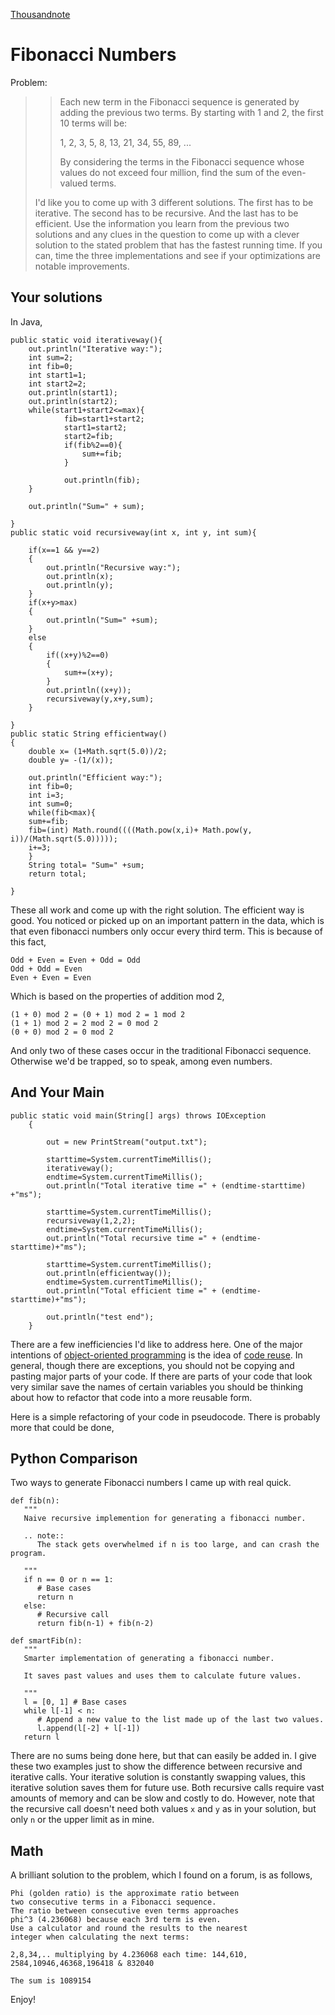 <!doctype html>
<head>
    <meta http-equiv="Content-Type" content="text/html; charset=utf-8">
    <link href="markdown.css" type="text/css" rel="stylesheet"></link>
    <link href="prettify.css" type="text/css" rel="stylesheet"></link>
    <script type="text/javascript" src="js/jquery-1.7.1.min.js"></script>
    <script type="text/javascript" src="js/google-code-prettify/prettify.js"></script>
    <script type="text/javascript" src="https://d3eoax9i5htok0.cloudfront.net/mathjax/latest/MathJax.js?config=TeX-AMS-MML_HTMLorMML"></script>
    <script type="text/javascript" src="js/myscripts.js"></script>
    <title>Thousand Note - Fibonacci Numbers</title>
</head>

<body onload="styleCode()">

[Thousandnote](index.html)

Fibonacci Numbers
=================
Problem:

> > Each new term in the Fibonacci sequence is generated by adding the previous two terms. By starting with 1 and 2, the first 10 terms will be:
> > 
> > 1, 2, 3, 5, 8, 13, 21, 34, 55, 89, ...
> > 
> > By considering the terms in the Fibonacci sequence whose values do not exceed four million, find the sum of the even-valued terms.
> 
> I'd like you to come up with 3 different solutions. The first has to be iterative. The second has to be recursive. And the last has to be efficient. Use the information you learn from the previous two solutions and any clues in the question to come up with a clever solution to the stated problem that has the fastest running time. If you can, time the three implementations and see if your optimizations are notable improvements.

Your solutions
--------------
In Java,

    public static void iterativeway(){
        out.println("Iterative way:");
        int sum=2;
        int fib=0;
        int start1=1;
        int start2=2;
        out.println(start1);
        out.println(start2);
        while(start1+start2<=max){
                fib=start1+start2;
                start1=start2;
                start2=fib;
                if(fib%2==0){
                    sum+=fib;
                }
            
                out.println(fib);
        }
    
        out.println("Sum=" + sum);
        
    }
    public static void recursiveway(int x, int y, int sum){
    
        if(x==1 && y==2)
        {
            out.println("Recursive way:");
            out.println(x);
            out.println(y);
        }
        if(x+y>max)
        {
            out.println("Sum=" +sum);
        }
        else
        {
            if((x+y)%2==0)
            {
                sum+=(x+y);
            }
            out.println((x+y));
            recursiveway(y,x+y,sum);
        }
        
    }
    public static String efficientway()
    {
        double x= (1+Math.sqrt(5.0))/2;
        double y= -(1/(x));
        
        out.println("Efficient way:");
        int fib=0;
        int i=3;
        int sum=0;
        while(fib<max){
        sum+=fib;
        fib=(int) Math.round((((Math.pow(x,i)+ Math.pow(y, i))/(Math.sqrt(5.0)))));
        i+=3;
        }
        String total= "Sum=" +sum;
        return total;
        
    }
    
These all work and come up with the right solution. 
The efficient way is good. You noticed or picked up
on an important pattern in the data, which is that
even fibonacci numbers only occur every third term.
This is because of this fact,

    Odd + Even = Even + Odd = Odd
    Odd + Odd = Even
    Even + Even = Even

Which is based on the properties of addition mod 2,

    (1 + 0) mod 2 = (0 + 1) mod 2 = 1 mod 2
    (1 + 1) mod 2 = 2 mod 2 = 0 mod 2
    (0 + 0) mod 2 = 0 mod 2
    
And only two of these cases occur in the traditional Fibonacci sequence.
Otherwise we'd be trapped, so to speak, among even numbers.
    
And Your Main
-------------

    public static void main(String[] args) throws IOException
        {
            
            out = new PrintStream("output.txt");
            
            starttime=System.currentTimeMillis();
            iterativeway();
            endtime=System.currentTimeMillis();
            out.println("Total iterative time =" + (endtime-starttime) +"ms");
            
            starttime=System.currentTimeMillis();
            recursiveway(1,2,2);
            endtime=System.currentTimeMillis();
            out.println("Total recursive time =" + (endtime-starttime)+"ms");
            
            starttime=System.currentTimeMillis();
            out.println(efficientway());
            endtime=System.currentTimeMillis();
            out.println("Total efficient time =" + (endtime-starttime)+"ms");
            
            out.println("test end");
        }
        
There are a few inefficiencies I'd like to address here. One of the major intentions
of [object-oriented programming](http://en.wikipedia.org/wiki/Object_oriented_programming) 
is the idea of [code reuse](http://en.wikipedia.org/wiki/Code_reuse). In general, though
there are exceptions, you should not be copying and pasting major parts of your code. 
If there are parts of your code that look very similar save the names of certain variables
you should be thinking about how to refactor that code into a more reusable form.

Here is a simple refactoring of your code in pseudocode. There is probably more that could be done,



Python Comparison
-----------------
Two ways to generate Fibonacci numbers I came up with real quick.
       
    def fib(n):
       """
       Naive recursive implemention for generating a fibonacci number.
       
       .. note::
          The stack gets overwhelmed if n is too large, and can crash the program.
       
       """
       if n == 0 or n == 1: 
          # Base cases
          return n
       else:
          # Recursive call
          return fib(n-1) + fib(n-2)
          
    def smartFib(n):
       """
       Smarter implementation of generating a fibonacci number.
       
       It saves past values and uses them to calculate future values.
       
       """
       l = [0, 1] # Base cases
       while l[-1] < n:
          # Append a new value to the list made up of the last two values.
          l.append(l[-2] + l[-1]) 
       return l

There are no sums being done here, but that can easily be added in. 
I give these two examples just to show the difference between recursive
and iterative calls. Your iterative solution is constantly swapping values,
this iterative solution saves them for future use. Both recursive calls
require vast amounts of memory and can be slow and costly to do. However,
note that the recursive call doesn't need both values `x` and `y` as
in your solution, but only `n` or the upper limit as in mine.

Math
----
A brilliant solution to the problem, which I found on a forum, is as follows,

    Phi (golden ratio) is the approximate ratio between
    two consecutive terms in a Fibonacci sequence.
    The ratio between consecutive even terms approaches
    phi^3 (4.236068) because each 3rd term is even.
    Use a calculator and round the results to the nearest
    integer when calculating the next terms:
    
    2,8,34,.. multiplying by 4.236068 each time: 144,610,
    2584,10946,46368,196418 & 832040
    
    The sum is 1089154

Enjoy!